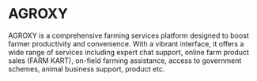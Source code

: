 # AGROXY
AGROXY is a comprehensive farming services platform designed to boost farmer productivity and convenience. With a vibrant interface, it offers a wide range of services including expert chat support, online farm product sales (FARM KART), on-field farming assistance, access to government schemes, animal business support, product etc.
